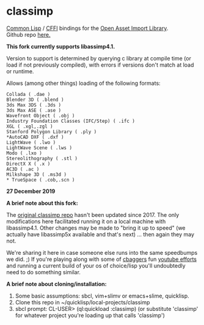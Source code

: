 
# classimp


[Common Lisp](https://common-lisp.net/) / [CFFI](https://common-lisp.net/project/cffi/) bindings for the [Open Asset Import Library](http://www.assimp.org/).  
Github repo [here.](https://github.com/assimp/assimp)

**This fork currently supports libassimp4.1.** 

Version to support is determined by querying c library at compile time (or load if not
previously compiled), with errors if versions don't match at load or
runtime. 

Allows (among other things) loading of the following formats:

    Collada ( .dae )
    Blender 3D ( .blend )
    3ds Max 3DS ( .3ds )
    3ds Max ASE ( .ase )
    Wavefront Object ( .obj )
    Industry Foundation Classes (IFC/Step) ( .ifc )
    XGL ( .xgl,.zgl )
    Stanford Polygon Library ( .ply )
    *AutoCAD DXF ( .dxf )
    LightWave ( .lwo )
    LightWave Scene ( .lws )
    Modo ( .lxo )
    Stereolithography ( .stl )
    DirectX X ( .x )
    AC3D ( .ac )
    Milkshape 3D ( .ms3d )
    * TrueSpace ( .cob,.scn )



**27 December 2019**

**A brief note about this fork:**

The [original classimp repo](https://github.com/3b/classimp) hasn't been updated since 2017. The only
modifications here facilitated running it on a local machine with
libassimp4.1.  Other changes may be made to "bring it up to speed" (we actually
have libassimp5x available and that's next) ... then again they may not.

We're sharing it here in case someone else runs into the same speedbumps we did.
;)  If you're playing along with some of [cbaggers](https://github.com/cbaggers/) fun [youtube efforts](https://www.youtube.com/watch?v=82o5NeyZtvw) and running a current build of your os of choice/lisp you'll undoubtedly need to do something similar.

**A brief note about cloning/installation:**

1) Some basic assumptions: sbcl, vim+slimv or emacs+slime, quicklisp.
2) Clone this repo in ~/quicklisp/local-projects/classimp
3) sbcl prompt: CL-USER> (ql:quickload :classimp) (or substitute 'classimp'
   for whatever project you're loading up that calls 'classimp')
